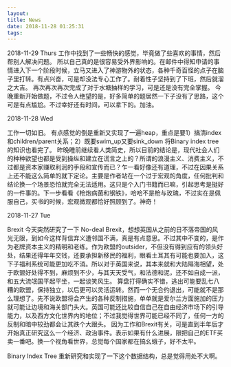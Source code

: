 ```yaml
---
layout: 
title: News
date: 2018-11-28 01:25:31
tags:
---
```

2018-11-29 Thurs
  工作中找到了一些畅快的感觉，毕竟做了些喜欢的事情，然后帮别人解决问题。
  所以自己真的是很容易受外界影响的。在邮件中得知申请的事情进入下一个阶段时候，立马又进入了神游物外的状态，各种千奇百怪的点子在脑子里打转。有点兴奋，可是却没法专心工作了。耐着性子坚持到了下班，然后就溜之大吉。
  再次再次再次完成了对于水塘抽样的学习，可是还是没有完全掌握。
  今晚重新开始做题，不过令人绝望的是，好多简单的题居然一下子没有了思路，这个可是有点尴尬。不过幸好还有时间，可以拿下的。加油。
  
  
2018-11-28 Wed

  工作一切如旧。
  有点感觉的倒是重新又实现了一遍heap，重点是要1）搞清index和children/parent关系；2）既要swim_up又要sink_down
  将Binary index tree的知识也看完了。
  昨晚睡前继续看人类简史，所以目前的结论是，现代社会人们的种种欲望也都是受到操纵和建立在谎言之上的？所谓的浪漫主义、消费主义，不过都是资本家赚取利润的手段和宣传而已？乍一看好像还有道理，不过在因果关系上还不能这么简单的就下定论。主要是作者站在一个过于宏观的角度，任何批判和结论换一个场景恐怕就完全无法适用。这只是个入门书籍而已嘛，引起思考是挺好的一件事的。下一步看看《枪炮病菌和钢铁》，哈哈不是枪与玫瑰，不过实在是佩服自己，买书的时候，宏观微观都恰好照顾到了。神奇！
  
2018-11-27 Tue

Brexit
  今天突然研究了一下 No-deal Brexit，想想英国从之前的日不落帝国的风光无限，到如今这样背信弃义遭邻国不满，真是有点意思。不过其中不变的，是作为老牌资本主义的精明和老练。作为欧盟的outsider，不但没有得到应有的领头好处，结果还得年年交钱，还要承担新移民的福利，眼看土耳其有可能也要加入，这下子福利系统可能更加吃不消。所以对于英国来说，其本来就和大陆隔海相望，处于欧盟好处得不到，麻烦到不少，与其天天受气，和法德和泥，还不如自成一派，和五大流氓国平起平坐，一起谈笑风生。
  算盘打得确实不错，逃出可能要乱七八糟的欧盟，保持独立，以后更可以灵活运转。然而一个无合约退出，可能就不是那么理想了。先不说欧盟将会产生的各种反制措施，单单就是爱尔兰方面施加的压力就可能让边境和海关部门头大。英国可能还比较自信自己在自由经济市场下的引导能力，以及西方文化世界内的地位；不过我觉得世界可能已经不同了，任何一方的反制和暗中较劲都会让其跌个大跟头。
  因为工作和Brexit有关，可是直到半年后才开始真正研究这么一个经济、政治事件。表示如果有什么进展，限把自己的ETF买卖一番吧。换一个视角看世界，总觉每个国家都在搞幺蛾子，好不太平。

Binary Index Tree
重新研究和实现了一下这个数据结构，总是觉得用处不大啊。
